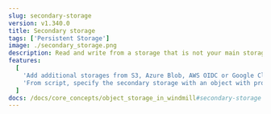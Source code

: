 ```yaml
---
slug: secondary-storage
version: v1.340.0
title: Secondary storage
tags: ['Persistent Storage']
image: ./secondary_storage.png
description: Read and write from a storage that is not your main storage by specifying it in the S3 object as "secondary_storage" with the name of it.
features:
  [
    'Add additional storages from S3, Azure Blob, AWS OIDC or Google Cloud Storage.',
    'From script, specify the secondary storage with an object with properties `s3` (path to the file) and `storage` (name of the secondary storage).'
  ]
docs: /docs/core_concepts/object_storage_in_windmill#secondary-storage
---
```

